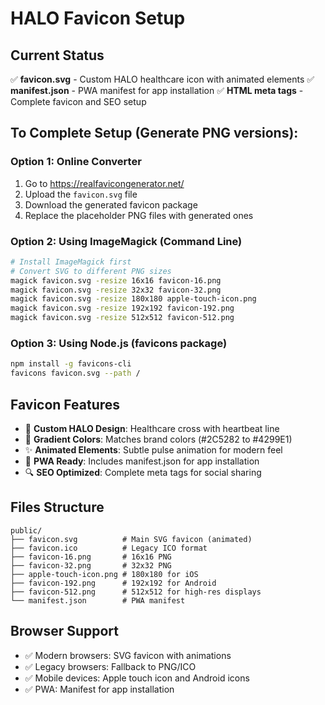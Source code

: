 # HALO Favicon Setup

## Current Status
✅ **favicon.svg** - Custom HALO healthcare icon with animated elements
✅ **manifest.json** - PWA manifest for app installation
✅ **HTML meta tags** - Complete favicon and SEO setup

## To Complete Setup (Generate PNG versions):

### Option 1: Online Converter
1. Go to https://realfavicongenerator.net/
2. Upload the `favicon.svg` file
3. Download the generated favicon package
4. Replace the placeholder PNG files with generated ones

### Option 2: Using ImageMagick (Command Line)
```bash
# Install ImageMagick first
# Convert SVG to different PNG sizes
magick favicon.svg -resize 16x16 favicon-16.png
magick favicon.svg -resize 32x32 favicon-32.png
magick favicon.svg -resize 180x180 apple-touch-icon.png
magick favicon.svg -resize 192x192 favicon-192.png
magick favicon.svg -resize 512x512 favicon-512.png
```

### Option 3: Using Node.js (favicons package)
```bash
npm install -g favicons-cli
favicons favicon.svg --path /
```

## Favicon Features
- 🎨 **Custom HALO Design**: Healthcare cross with heartbeat line
- 🌈 **Gradient Colors**: Matches brand colors (#2C5282 to #4299E1)
- ✨ **Animated Elements**: Subtle pulse animation for modern feel
- 📱 **PWA Ready**: Includes manifest.json for app installation
- 🔍 **SEO Optimized**: Complete meta tags for social sharing

## Files Structure
```
public/
├── favicon.svg          # Main SVG favicon (animated)
├── favicon.ico          # Legacy ICO format
├── favicon-16.png       # 16x16 PNG
├── favicon-32.png       # 32x32 PNG  
├── apple-touch-icon.png # 180x180 for iOS
├── favicon-192.png      # 192x192 for Android
├── favicon-512.png      # 512x512 for high-res displays
└── manifest.json        # PWA manifest
```

## Browser Support
- ✅ Modern browsers: SVG favicon with animations
- ✅ Legacy browsers: Fallback to PNG/ICO
- ✅ Mobile devices: Apple touch icon and Android icons
- ✅ PWA: Manifest for app installation
